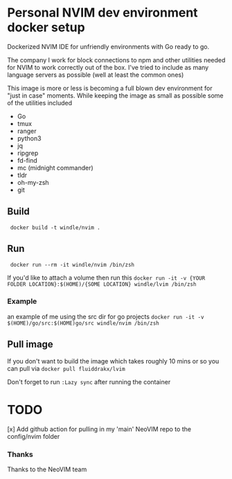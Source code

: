# Personal NVIM dev environment docker setup #

Dockerized NVIM IDE for unfriendly environments with Go ready to go.

The company I work for block connections to npm and other utilities needed for
NVIM to work correctly out of the box. I've tried to include as many language servers
as possible (well at least the common ones)

This image is more or less is becoming a full blown dev environment for "just in case" moments.
While keeping the image as small as possible some of the utilities included

* Go
* tmux
* ranger
* python3
* jq
* ripgrep
* fd-find
* mc (midnight commander)
* tldr
* oh-my-zsh
* git


## Build ##
` docker build -t windle/nvim .`

## Run ##
` docker run --rm -it windle/nvim /bin/zsh`

If you'd like to attach a volume then run this
`docker run -it -v {YOUR FOLDER LOCATION}:$(HOME)/{SOME LOCATION} windle/lvim /bin/zsh`

### Example ###
an example of me using the src dir for go projects
`docker run -it -v $(HOME)/go/src:$(HOME)go/src windle/nvim /bin/zsh`

## Pull image ##
If you don't want to build the image which takes roughly 10 mins or so you can pull via `docker pull fluiddrakx/lvim`

Don't forget to run `:Lazy sync` after running the container

# TODO #
[x] Add github action for pulling in my 'main' NeoVIM repo to the config/nvim folder

### Thanks ###
Thanks to the NeoVIM team
